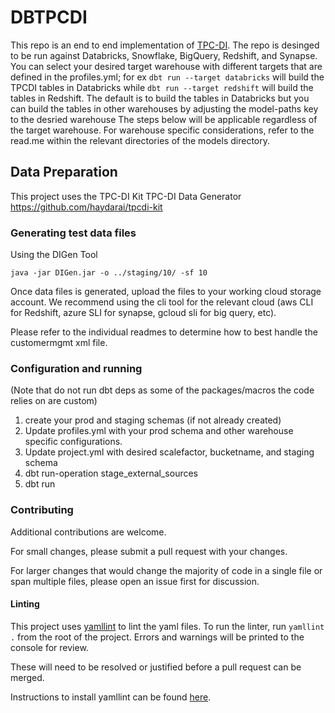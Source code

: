 # DBTPCDI

This repo is an end to end implementation of
[TPC-DI](https://www.tpc.org/tpcdi/default5.asp). The repo is desinged to
be run against Databricks, Snowflake, BigQuery, Redshift, and Synapse.
You can select your desired target warehouse with different targets that
are defined in the profiles.yml; for ex `dbt run --target databricks`
will build the TPCDI tables in Databricks while `dbt run --target redshift`
will build the tables in Redshift. The default is to build the tables in Databricks but you 
can build the tables in other warehouses by adjusting the model-paths key to the desried warehouse 
The steps below will be applicable regardless of the target warehouse. For warehouse specific considerations,
refer to the read.me within the relevant directories of the models directory. 

## Data Preparation 
This project uses the TPC-DI Kit TPC-DI Data Generator https://github.com/haydarai/tpcdi-kit

### Generating test data files
Using the DIGen Tool

```shell
java -jar DIGen.jar -o ../staging/10/ -sf 10
```
Once data files is generated, upload the files to your working cloud
storage account. We recommend using the cli tool for the relevant cloud
(aws CLI for Redshift, azure SLI for synapse, gcloud sli for big query,
etc). 

Please refer to the individual readmes to determine how to best handle the
customermgmt xml file.


### Configuration and running

(Note that do not run dbt deps as some of the packages/macros the code relies on are custom)
1. create your prod and staging schemas (if not already created)
2. Update profiles.yml with your prod schema and other warehouse specific
configurations.
3. Update project.yml with desired scalefactor, bucketname, and staging schema
4. dbt run-operation stage_external_sources
5. dbt run

### Contributing

Additional contributions are welcome.

For small changes, please submit a pull request with your changes.

For larger changes that would change the majority of code in a single
file or span multiple files, please open an issue first for discussion.

#### Linting

This project uses [yamllint](https://yamllint.readthedocs.io/en/stable/)
to lint the yaml files. To run the linter, run `yamllint .` from the root
of the project. Errors and warnings will be printed to the console for review.

These will need to be resolved or justified before a pull request can be merged.

Instructions to install yamllint can be found [here](https://yamllint.readthedocs.io/en/stable/quickstart.html#installing-yamllint).
